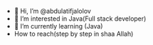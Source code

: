 - 👋 Hi, I’m @abdulatifjalolov
- 👀 I’m interested in Java(Full stack developer)
- 🌱 I’m currently learning (Java)
- How to reach(step by step in shaa Allah)

<!---
abdulatifjalolov/abdulatifjalolov is a ✨ special ✨ repository because its `README.md` (this file) appears on your GitHub profile.
You can click the Preview link to take a look at your changes.
--->
